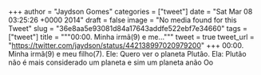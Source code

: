 
+++
author = "Jaydson Gomes"
categories = ["tweet"]
date = "Sat Mar 08 03:25:26 +0000 2014"
draft = false
image = "No media found for this Tweet"
slug = "36e8aa5e93081d84a17643addfe522ebf7e34660"
tags = ["tweet"]
title = """00:00. Minha irmã(9) e me..."""
tweet = true
tweet_url = "https://twitter.com/jaydson/status/442138997020979200"
+++
00:00. Minha irmã(9) e meu filho(7). Ele: Quero ver o planeta Plutão. Ela: Plutão não é mais considerado um planeta e sim um planeta anão Oo
